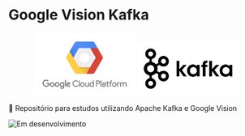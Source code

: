 # Google Vision Kafka
<p align="center">
  <img src="google-logo.png" width="200" alt="Google">
  <img src="kafka-logo.png" width="200" alt="Kafka">
</p>

:page_with_curl: Repositório para estudos utilizando Apache Kafka e Google Vision

![Em desenvolvimento](https://img.shields.io/badge/initial%20version-in--progress-brightgreen.svg)
